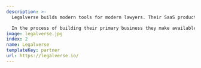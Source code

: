 ```yaml
---
description: >-
  Legalverse builds modern tools for modern lawyers. Their SaaS products lower the barrier to entry for legal teams of all sizes. Their signature eDiscovery Solution for Subpoenas and Document Requests provides enterprise level discovery at the click of a button.

  In the process of building their primary business they make available individual pieces like their Free PDF Redaction tool to make quality tools that anyone can use.
image: legalverse.jpg
index: 2
name: Legalverse
templateKey: partner
url: https://legalverse.io/
---
```

